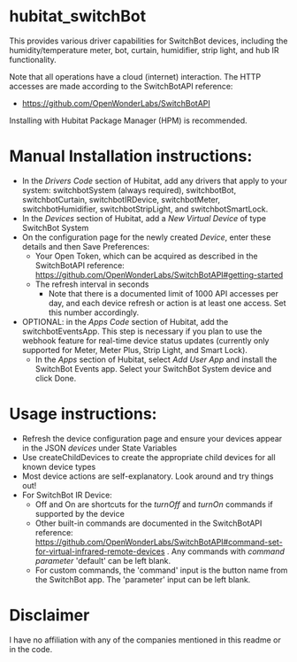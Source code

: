 # hubitat_switchBot

This provides various driver capabilities for SwitchBot devices, including the humidity/temperature meter, bot, curtain, humidifier, strip light, and hub IR functionality.  

Note that all operations have a cloud (internet) interaction.  The HTTP accesses are made according to the SwitchBotAPI reference:
* https://github.com/OpenWonderLabs/SwitchBotAPI

Installing with Hubitat Package Manager (HPM) is recommended.

# Manual Installation instructions:

* In the *Drivers Code* section of Hubitat, add any drivers that apply to your system: switchbotSystem (always required), switchbotBot, switchbotCurtain, switchbotIRDevice, switchbotMeter, switchbotHumidifier, switchbotStripLight, and switchbotSmartLock.
* In the *Devices* section of Hubitat, add a *New Virtual Device* of type SwitchBot System
* On the configuration page for the newly created *Device*, enter these details and then Save Preferences:
    * Your Open Token, which can be acquired as described in the SwitchBotAPI reference: https://github.com/OpenWonderLabs/SwitchBotAPI#getting-started
    * The refresh interval in seconds
        * Note that there is a documented limit of 1000 API accesses per day, and each device refresh or action is at least one access.  Set this number accordingly.
* OPTIONAL: in the *Apps Code* section of Hubitat, add the switchbotEventsApp.  This step is necessary if you plan to use the webhook feature for real-time device status updates (currently only supported for Meter, Meter Plus, Strip Light, and Smart Lock).
    * In the *Apps* section of Hubitat, select *Add User App* and install the SwitchBot Events app.  Select your SwitchBot System device and click Done.

# Usage instructions:

* Refresh the device configuration page and ensure your devices appear in the JSON *devices* under State Variables
* Use createChildDevices to create the appropriate child devices for all known device types
* Most device actions are self-explanatory.  Look around and try things out!
* For SwitchBot IR Device:
    * Off and On are shortcuts for the *turnOff* and *turnOn* commands if supported by the device
    * Other built-in commands are documented in the SwitchBotAPI reference:  https://github.com/OpenWonderLabs/SwitchBotAPI#command-set-for-virtual-infrared-remote-devices .  Any commands with *command parameter* 'default' can be left blank.
    * For custom commands, the 'command' input is the button name from the SwitchBot app.  The 'parameter' input can be left blank.

# Disclaimer

I have no affiliation with any of the companies mentioned in this readme or in the code.
